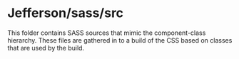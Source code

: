 # Jefferson/sass/src

This folder contains SASS sources that mimic the component-class hierarchy. These files
are gathered in to a build of the CSS based on classes that are used by the build.

